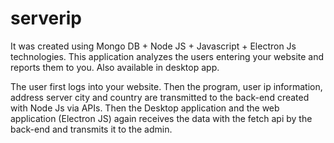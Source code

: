 # serverip

It was created using Mongo DB + Node JS + Javascript + Electron Js technologies. 
This application analyzes the users entering your website and reports them to you. 
Also available in desktop app.

The user first logs into your website. Then the program, user ip information, address server 
city and country are transmitted to the back-end created with Node Js via APIs. 
Then the Desktop application and the web application (Electron JS) again receives the data with the 
fetch api by the back-end 
and transmits it to the admin.

